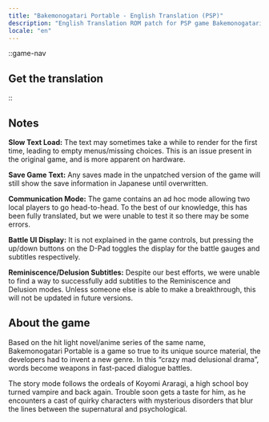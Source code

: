 ```yaml
---
title: "Bakemonogatari Portable - English Translation (PSP)"
description: "English Translation ROM patch for PSP game Bakemonogatari Portable"
locale: "en"
---
```


::game-nav
## Get the translation
::

## Notes
**Slow Text Load:**
The text may sometimes take a while to render for the first time, leading to empty menus/missing choices. This is an issue present in the original game, and is more apparent on hardware.

**Save Game Text:**
Any saves made in the unpatched version of the game will still show the save information in Japanese until overwritten. 

**Communication Mode:**
The game contains an ad hoc mode allowing two local players to go head-to-head. To the best of our knowledge, this has been fully translated, but we were unable to test it so there may be some errors. 

**Battle UI Display:**
It is not explained in the game controls, but pressing the up/down buttons on the D-Pad toggles the display for the battle gauges and subtitles respectively.

**Reminiscence/Delusion Subtitles:**
Despite our best efforts, we were unable to find a way to successfully add subtitles to the Reminiscence and Delusion modes. Unless someone else is able to make a breakthrough, this will not be updated in future versions.

## About the game
Based on the hit light novel/anime series of the same name, Bakemonogatari Portable is a game so true to its unique source material, the developers had to invent a new genre. In this “crazy mad delusional drama”, words become weapons in fast-paced dialogue battles.

The story mode follows the ordeals of Koyomi Araragi, a high school boy turned vampire and back again. Trouble soon gets a taste for him, as he encounters a cast of quirky characters with mysterious disorders that blur the lines between the supernatural and psychological.
